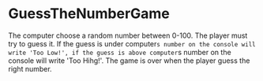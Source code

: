 # GuessTheNumberGame
The computer choose a random number between 0-100. The player must try to guess it. If the guess is under computer`s number on the console will write 'Too Low!', if the guess is above computer`s number on the console will write 'Too Hihg!'. The game is over when the player guess the right number. 
